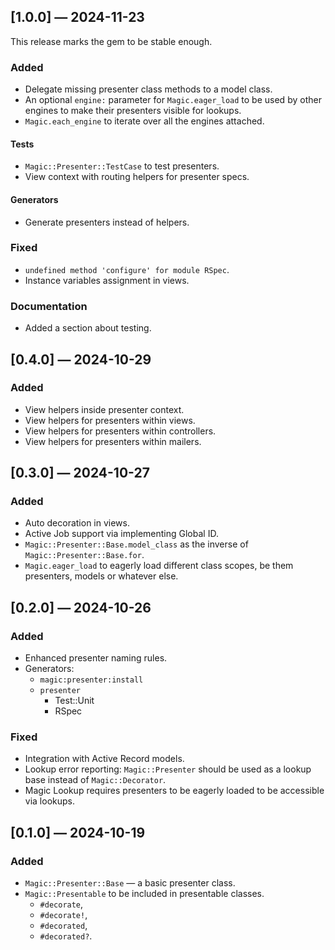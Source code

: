 ## [1.0.0] — 2024-11-23

This release marks the gem to be stable enough.

### Added

- Delegate missing presenter class methods to a model class.
- An optional `engine:` parameter for `Magic.eager_load`
  to be used by other engines to make their presenters visible for lookups.
- `Magic.each_engine` to iterate over all the engines attached.

#### Tests

- `Magic::Presenter::TestCase` to test presenters.
- View context with routing helpers for presenter specs.

#### Generators

- Generate presenters instead of helpers.

### Fixed

- `undefined method 'configure' for module RSpec`.
- Instance variables assignment in views.

### Documentation

- Added a section about testing.


## [0.4.0] — 2024-10-29

### Added

- View helpers inside presenter context.
- View helpers for presenters within views.
- View helpers for presenters within controllers.
- View helpers for presenters within mailers.


## [0.3.0] — 2024-10-27

### Added

- Auto decoration in views.
- Active Job support via implementing Global ID.
- `Magic::Presenter::Base.model_class` as the inverse of 	`Magic::Presenter::Base.for`.
- `Magic.eager_load` to eagerly load different class scopes, be them presenters, models or whatever else.


## [0.2.0] — 2024-10-26

### Added

- Enhanced presenter naming rules.
- Generators:
	- `magic:presenter:install`
	- `presenter`
		- Test::Unit
		- RSpec

### Fixed

- Integration with Active Record models.
- Lookup error reporting: `Magic::Presenter` should be used as a lookup base instead of `Magic::Decorator`.
- Magic Lookup requires presenters to be eagerly loaded to be accessible via lookups.


## [0.1.0] — 2024-10-19

### Added

- `Magic::Presenter::Base` — a basic presenter class.
- `Magic::Presentable` to be included in presentable classes.
	- `#decorate`,
	- `#decorate!`,
	- `#decorated`,
	- `#decorated?`.
